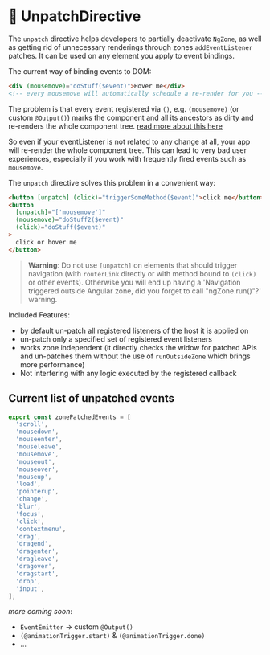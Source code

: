 # 🧪 UnpatchDirective

The `unpatch` directive helps developers to partially deactivate `NgZone`, as well as getting rid
of unnecessary renderings through zones `addEventListener` patches.
It can be used on any element you apply to event bindings.

The current way of binding events to DOM:

```html
<div (mousemove)="doStuff($event)">Hover me</div>
<!-- every mousemove will automatically schedule a re-render for you -->
```

The problem is that every event registered via `()`, e.g. `(mousemove)` (or custom `@Output()`)
marks the component and all its ancestors as dirty and re-renders the whole component tree. [read more about this here](../concepts/performance-issues.md)

So even if your eventListener is not related to any change at all, your app will re-render the whole component tree.
This can lead to very bad user experiences, especially if you work with frequently fired events such as `mousemove`.

The `unpatch` directive solves this problem in a convenient way:

```html
<button [unpatch] (click)="triggerSomeMethod($event)">click me</button>
<button
  [unpatch]="['mousemove']"
  (mousemove)="doStuff2($event)"
  (click)="doStuff($event)"
>
  click or hover me
</button>
```

> **Warning**: Do not use `[unpatch]` on elements that should trigger navigation (with `routerLink` directly or with method bound to `(click)` or other events). Otherwise you will end up having a 'Navigation triggered outside Angular zone, did you forget to call "ngZone.run()"?' warning.

Included Features:

- by default un-patch all registered listeners of the host it is applied on
- un-patch only a specified set of registered event listeners
- works zone independent (it directly checks the widow for patched APIs and un-patches them without the use of `runOutsideZone` which brings more performance)
- Not interfering with any logic executed by the registered callback

## Current list of unpatched events

```typescript
export const zonePatchedEvents = [
  'scroll',
  'mousedown',
  'mouseenter',
  'mouseleave',
  'mousemove',
  'mouseout',
  'mouseover',
  'mouseup',
  'load',
  'pointerup',
  'change',
  'blur',
  'focus',
  'click',
  'contextmenu',
  'drag',
  'dragend',
  'dragenter',
  'dragleave',
  'dragover',
  'dragstart',
  'drop',
  'input',
];
```

_more coming soon_:

- `EventEmitter` -> custom `@Output()`
- `(@animationTrigger.start)` & `(@animationTrigger.done)`
- ...
